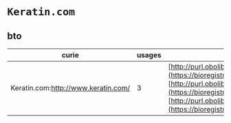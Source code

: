 # `Keratin.com`

## bto

| curie                               |   usages | nodes                                                                                                                                                                                                                                                                                                                                             |
|-------------------------------------|----------|---------------------------------------------------------------------------------------------------------------------------------------------------------------------------------------------------------------------------------------------------------------------------------------------------------------------------------------------------|
| Keratin.com:http://www.keratin.com/ |        3 | [http://purl.obolibrary.org/obo/BTO:0003969](https://bioregistry.io/http://purl.obolibrary.org/obo/BTO:0003969), [http://purl.obolibrary.org/obo/BTO:0003970](https://bioregistry.io/http://purl.obolibrary.org/obo/BTO:0003970), [http://purl.obolibrary.org/obo/BTO:0003971](https://bioregistry.io/http://purl.obolibrary.org/obo/BTO:0003971) |
